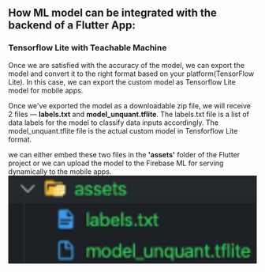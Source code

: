 ## How ML model can be integrated with the backend of a Flutter App:
### Tensorflow Lite with Teachable Machine
Once we are satisfied with the accuracy of the model, we can export the model and convert it to the right format based on your platform(TensorFlow Lite).
In this case, we can export the custom model as Tensorflow Lite model for mobile apps.

Once we've exported the model as a downloadable zip file, we will receive 2 files — **labels.txt** and **model_unquant.tflite**.
The labels.txt file is a list of data labels for the model to classify data inputs accordingly.
The model_unquant.tflite file is the actual custom model in Tensforflow Lite format.

we can either embed these two files in the **'assets'** folder of the Flutter project or we can upload the model to the Firebase ML for serving dynamically to the mobile apps.
![Image](https://github.com/dotiyal/Hello-ML-World/blob/master/App/assest.png)
